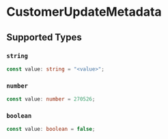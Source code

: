 # CustomerUpdateMetadata


## Supported Types

### `string`

```typescript
const value: string = "<value>";
```

### `number`

```typescript
const value: number = 270526;
```

### `boolean`

```typescript
const value: boolean = false;
```

